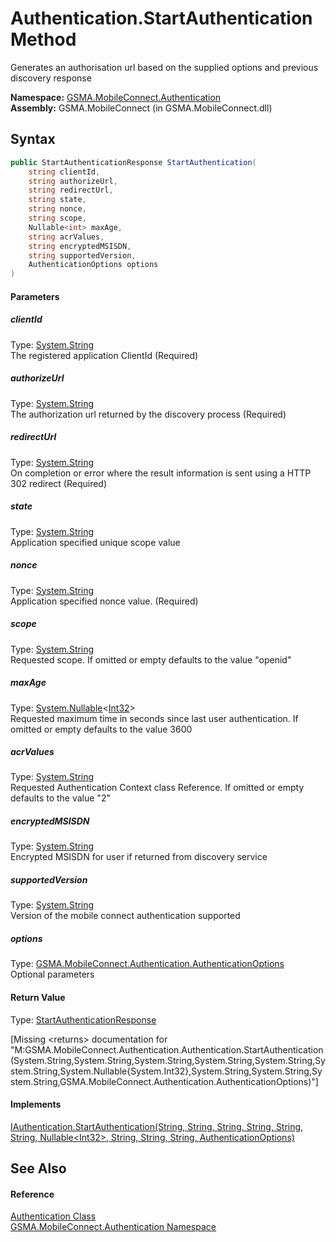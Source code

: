 Authentication.StartAuthentication Method
=========================================
Generates an authorisation url based on the supplied options and previous discovery response

**Namespace:** [GSMA.MobileConnect.Authentication][1]  
**Assembly:** GSMA.MobileConnect (in GSMA.MobileConnect.dll)

Syntax
------

```csharp
public StartAuthenticationResponse StartAuthentication(
	string clientId,
	string authorizeUrl,
	string redirectUrl,
	string state,
	string nonce,
	string scope,
	Nullable<int> maxAge,
	string acrValues,
	string encryptedMSISDN,
	string supportedVersion,
	AuthenticationOptions options
)
```

#### Parameters

##### *clientId*
Type: [System.String][2]  
The registered application ClientId (Required)

##### *authorizeUrl*
Type: [System.String][2]  
The authorization url returned by the discovery process (Required)

##### *redirectUrl*
Type: [System.String][2]  
On completion or error where the result information is sent using a HTTP 302 redirect (Required)

##### *state*
Type: [System.String][2]  
Application specified unique scope value

##### *nonce*
Type: [System.String][2]  
Application specified nonce value. (Required)

##### *scope*
Type: [System.String][2]  
Requested scope. If omitted or empty defaults to the value "openid"

##### *maxAge*
Type: [System.Nullable][3]&lt;[Int32][4]>  
Requested maximum time in seconds since last user authentication. If omitted or empty defaults to the value 3600

##### *acrValues*
Type: [System.String][2]  
Requested Authentication Context class Reference. If omitted or empty defaults to the value "2"

##### *encryptedMSISDN*
Type: [System.String][2]  
Encrypted MSISDN for user if returned from discovery service

##### *supportedVersion*
Type: [System.String][2]  
Version of the mobile connect authentication supported

##### *options*
Type: [GSMA.MobileConnect.Authentication.AuthenticationOptions][5]  
Optional parameters

#### Return Value
Type: [StartAuthenticationResponse][6]  

[Missing &lt;returns> documentation for "M:GSMA.MobileConnect.Authentication.Authentication.StartAuthentication(System.String,System.String,System.String,System.String,System.String,System.String,System.Nullable{System.Int32},System.String,System.String,System.String,GSMA.MobileConnect.Authentication.AuthenticationOptions)"]

#### Implements
[IAuthentication.StartAuthentication(String, String, String, String, String, String, Nullable&lt;Int32>, String, String, String, AuthenticationOptions)][7]  


See Also
--------

#### Reference
[Authentication Class][8]  
[GSMA.MobileConnect.Authentication Namespace][1]  

[1]: ../README.md
[2]: http://msdn.microsoft.com/en-us/library/s1wwdcbf
[3]: http://msdn.microsoft.com/en-us/library/b3h38hb0
[4]: http://msdn.microsoft.com/en-us/library/td2s409d
[5]: ../AuthenticationOptions/README.md
[6]: ../StartAuthenticationResponse/README.md
[7]: ../IAuthentication/StartAuthentication.md
[8]: README.md
[9]: ../../_icons/Help.png